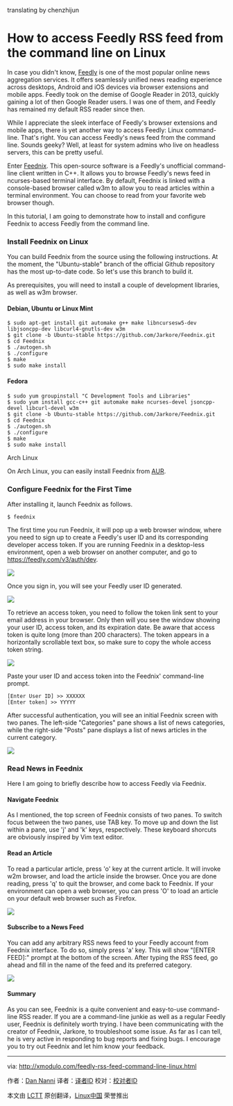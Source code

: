 translating by chenzhijun

How to access Feedly RSS feed from the command line on Linux
================================================================================
In case you didn't know, [Feedly][1] is one of the most popular online news aggregation services. It offers seamlessly unified news reading experience across desktops, Android and iOS devices via browser extensions and mobile apps. Feedly took on the demise of Google Reader in 2013, quickly gaining a lot of then Google Reader users. I was one of them, and Feedly has remained my default RSS reader since then.

While I appreciate the sleek interface of Feedly's browser extensions and mobile apps, there is yet another way to access Feedly: Linux command-line. That's right. You can access Feedly's news feed from the command line. Sounds geeky? Well, at least for system admins who live on headless servers, this can be pretty useful.

Enter [Feednix][2]. This open-source software is a Feedly's unofficial command-line client written in C++. It allows you to browse Feedly's news feed in ncurses-based terminal interface. By default, Feednix is linked with a console-based browser called w3m to allow you to read articles within a terminal environment. You can choose to read from your favorite web browser though.

In this tutorial, I am going to demonstrate how to install and configure Feednix to access Feedly from the command line.

### Install Feednix on Linux ###

You can build Feednix from the source using the following instructions. At the moment, the "Ubuntu-stable" branch of the official Github repository has the most up-to-date code. So let's use this branch to build it.

As prerequisites, you will need to install a couple of development libraries, as well as w3m browser.

#### Debian, Ubuntu or Linux Mint ####

    $ sudo apt-get install git automake g++ make libncursesw5-dev libjsoncpp-dev libcurl4-gnutls-dev w3m
    $ git clone -b Ubuntu-stable https://github.com/Jarkore/Feednix.git
    $ cd Feednix
    $ ./autogen.sh
    $ ./configure
    $ make
    $ sudo make install

#### Fedora ####

    $ sudo yum groupinstall "C Development Tools and Libraries"
    $ sudo yum install gcc-c++ git automake make ncurses-devel jsoncpp-devel libcurl-devel w3m
    $ git clone -b Ubuntu-stable https://github.com/Jarkore/Feednix.git
    $ cd Feednix
    $ ./autogen.sh
    $ ./configure
    $ make
    $ sudo make install

Arch Linux

On Arch Linux, you can easily install Feednix from [AUR][3].

### Configure Feednix for the First Time ###

After installing it, launch Feednix as follows.

    $ feednix

The first time you run Feednix, it will pop up a web browser window, where you need to sign up to create a Feedly's user ID and its corresponding developer access token. If you are running Feednix in a desktop-less environment, open a web browser on another computer, and go to https://feedly.com/v3/auth/dev.

![](https://farm8.staticflickr.com/7427/15825106524_42883b3e32_b.jpg)

Once you sign in, you will see your Feedly user ID generated.

![](https://www.flickr.com/photos/xmodulo/15827565143/)

To retrieve an access token, you need to follow the token link sent to your email address in your browser. Only then will you see the window showing your user ID, access token, and its expiration date. Be aware that access token is quite long (more than 200 characters). The token appears in a horizontally scrollable text box, so make sure to copy the whole access token string.

![](https://farm9.staticflickr.com/8605/16446685812_9098df494b_b.jpg)

Paste your user ID and access token into the Feednix' command-line prompt.

    [Enter User ID] >> XXXXXX
    [Enter token] >> YYYYY

After successful authentication, you will see an initial Feednix screen with two panes. The left-side "Categories" pane shows a list of news categories, while the right-side "Posts" pane displays a list of news articles in the current category.

![](https://farm8.staticflickr.com/7412/16421639256_deb8e2d276_c.jpg)

### Read News in Feednix ###

Here I am going to briefly describe how to access Feedly via Feednix.

#### Navigate Feednix ####

As I mentioned, the top screen of Feednix consists of two panes. To switch focus between the two panes, use TAB key. To move up and down the list within a pane, use 'j' and 'k' keys, respectively. These keyboard shorcuts are obviously inspired by Vim text editor.

#### Read an Article ####

To read a particular article, press 'o' key at the current article. It will invoke w2m browser, and load the article inside the browser. Once you are done reading, press 'q' to quit the browser, and come back to Feednix. If your environment can open a web browser, you can press 'O' to load an article on your default web browser such as Firefox.

![](https://farm8.staticflickr.com/7406/16445870201_b98e8da6d9_b.jpg)

#### Subscribe to a News Feed ####

You can add any arbitrary RSS news feed to your Feedly account from Feednix interface. To do so, simply press 'a' key. This will show "[ENTER FEED]:" prompt at the bottom of the screen. After typing the RSS feed, go ahead and fill in the name of the feed and its preferred category.

![](https://farm8.staticflickr.com/7324/16421639296_b52ed3c52e_c.jpg)

#### Summary ####

As you can see, Feednix is a quite convenient and easy-to-use command-line RSS reader. If you are a command-line junkie as well as a regular Feedly user, Feednix is definitely worth trying. I have been communicating with the creator of Feednix, Jarkore, to troubleshoot some issue. As far as I can tell, he is very active in responding to bug reports and fixing bugs. I encourage you to try out Feednix and let him know your feedback.

--------------------------------------------------------------------------------

via: http://xmodulo.com/feedly-rss-feed-command-line-linux.html

作者：[Dan Nanni][a]
译者：[译者ID](https://github.com/译者ID)
校对：[校对者ID](https://github.com/校对者ID)

本文由 [LCTT](https://github.com/LCTT/TranslateProject) 原创翻译，[Linux中国](http://linux.cn/) 荣誉推出

[a]:http://xmodulo.com/author/nanni
[1]:https://feedly.com/
[2]:https://github.com/Jarkore/Feednix
[3]:https://aur.archlinux.org/packages/feednix/
